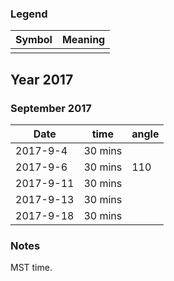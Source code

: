 ### Legend

| Symbol            | Meaning               |
|-------------------|-----------------------|
| ||


## Year 2017

### September 2017

| Date       | time | angle |
|-----------|---------------|---------------|
|2017-9-4 | 30 mins |  |
|2017-9-6 | 30 mins | 110 |
|2017-9-11 | 30 mins |     |
|2017-9-13 | 30 mins |     |
|2017-9-18 | 30 mins |     |

### Notes

MST time.

